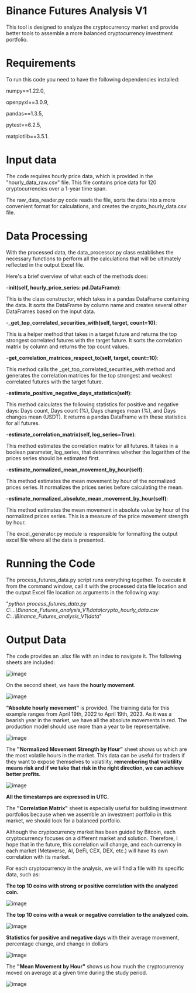 # Binance Futures Analysis V1

This tool is designed to analyze the cryptocurrency market and provide better tools to assemble a more balanced cryptocurrency investment portfolio.

# Requirements

To run this code you need to have the following dependencies installed: 

numpy==1.22.0,  

openpyxl==3.0.9, 

pandas==1.3.5, 

pytest==6.2.5, 

matplotlib==3.5.1.

# Input data

The code requires hourly price data, which is provided in the "hourly_data_raw.csv" file. This file contains price data for 120 cryptocurrencies over a 1-year time span.

The raw_data_reader.py code reads the file, sorts the data into a more convenient format for calculations, and creates the crypto_hourly_data.csv file.

# Data Processing

With the processed data, the data_processor.py class establishes the necessary functions to perform all the calculations that will be ultimately reflected in the output Excel file.

Here's a brief overview of what each of the methods does:

-**__init__(self, hourly_price_series: pd.DataFrame)**: 

This is the class constructor, which takes in a pandas DataFrame containing the data. It sorts the DataFrame by column name and creates several other DataFrames based on the input data.

-**_get_top_correlated_securities_with(self, target, count=10)**: 

This is a helper method that takes in a target future and returns the top strongest correlated futures with the target future. It sorts the correlation matrix by column and returns the top count values.

-**get_correlation_matrices_respect_to(self, target, count=10)**: 

This method calls the _get_top_correlated_securities_with method and generates the correlation matrices for the top strongest and weakest correlated futures with the target future.

-**estimate_positive_negative_days_statistics(self)**: 

This method calculates the following statistics for positive and negative days: Days count, Days count (%), Days changes mean (%), and Days changes mean (USDT). It returns a pandas DataFrame with these statistics for all futures.

-**estimate_correlation_matrix(self, log_series=True)**: 

This method estimates the correlation matrix for all futures. It takes in a boolean parameter, log_series, that determines whether the logarithm of the prices series should be estimated first.

-**estimate_normalized_mean_movement_by_hour(self)**: 

This method estimates the mean movement by hour of the normalized prices series. It normalizes the prices series before calculating the mean.

-**estimate_normalized_absolute_mean_movement_by_hour(self)**: 

This method estimates the mean movement in absolute value by hour of the normalized prices series. This is a measure of the price movement strength by hour.

The excel_generator.py module is responsible for formatting the output excel file where all the data is presented.

# Running the Code

The process_futures_data.py script runs everything together. To execute it from the command window, call it with the processed data file location and the output Excel file location as arguments in the following way:

"*_python process_futures_data.py C:\...\Binance_Futures_analysis_V1\data\crypto_hourly_data.csv C:\..\Binance_Futures_analysis_V1\data_*"

# Output Data

The code provides an .xlsx file with an index to navigate it. The following sheets are included:

![image](https://user-images.githubusercontent.com/62271657/233517973-982161e3-9d37-471c-978d-29c15d7bc113.png)

On the second sheet, we have the **hourly movement**.

![image](https://user-images.githubusercontent.com/62271657/233518121-10c84e77-14c9-4644-84ba-f6741a35de41.png)

**"Absolute hourly movement"** is provided. The training data for this example ranges from April 19th, 2022 to April 19th, 2023. As it was a bearish year in the market, we have all the absolute movements in red. The production model should use more than a year to be representative.

![image](https://user-images.githubusercontent.com/62271657/233518323-02de6de1-394e-461c-97d7-11d18489ef6e.png)

The **"Normalized Movement Strength by Hour"** sheet shows us which are the most volatile hours in the market. This data can be useful for traders if they want to expose themselves to volatility, **remembering that volatility means risk and if we take that risk in the right direction, we can achieve better profits.**

![image](https://user-images.githubusercontent.com/62271657/233518550-54ee2ec1-e1fa-48fc-8568-c0ba5ee7013c.png)

**All the timestamps are expressed in UTC.**

The **"Correlation Matrix"** sheet is especially useful for building investment portfolios because when we assemble an investment portfolio in this market, we should look for a balanced portfolio. 

Although the cryptocurrency market has been guided by Bitcoin, each cryptocurrency focuses on a different market and solution. Therefore, I hope that in the future, this correlation will change, and each currency in each market (Metaverse, AI, DeFi, CEX, DEX, etc.) will have its own correlation with its market.

For each cryptocurrency in the analysis, we will find a file with its specific data, such as:

**The top 10 coins with strong or positive correlation with the analyzed coin.**

![image](https://user-images.githubusercontent.com/62271657/233519064-63c793ef-dd98-4e29-9f2d-b60c2b796c05.png)

**The top 10 coins with a weak or negative correlation to the analyzed coin.**

![image](https://user-images.githubusercontent.com/62271657/233519338-58048db5-cfe3-48a0-ab2c-e116cf30a80d.png)

**Statistics for positive and negative days** with their average movement, percentage change, and change in dollars

![image](https://user-images.githubusercontent.com/62271657/233519488-3f6551cb-9dca-4f24-85e5-745f8593805d.png)

The **"Mean Movement by Hour"** shows us how much the cryptocurrency moved on average at a given time during the study period.

![image](https://user-images.githubusercontent.com/62271657/233519620-2605c1a8-dc12-41e0-935a-6793db0e0db3.png)








